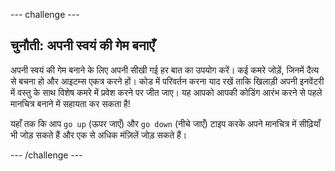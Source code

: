 --- challenge ---
## चुनौती: अपनी स्वयं की गेम बनाएँ

अपनी स्वयं की गेम बनाने के लिए अपनी सीखी गई हर बात का उपयोग करें। कई कमरे जोड़ें, जिनमें दैत्य से बचना हो और आइटम्स एकत्र करने हों। कोड में परिवर्तन करना याद रखें ताकि खिलाड़ी अपनी इनवेंटरी में वस्तु के साथ विशेष कमरे में प्रवेश करने पर जीत जाए। यह आपको आपकी कोडिंग आरंभ करने से पहले मानचित्र बनाने में सहायता कर सकता है! 

यहाँ तक कि आप `go up` (ऊपर जाएँ) और `go down` (नीचे जाएँ) टाइप करके अपने मानचित्र में सीढ़ियाँ भी जोड़ सकते हैं और एक से अधिक मंज़िलें जोड़ सकते हैं।




--- /challenge ---